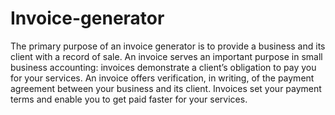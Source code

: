 # Invoice-generator


The primary purpose of an invoice generator is to provide a business and its client with a record 
of sale. An invoice serves an important purpose in small business accounting: invoices 
demonstrate a client’s obligation to pay you for your services. An invoice offers verification, in 
writing, of the payment agreement between your business and its client. Invoices set your 
payment terms and enable you to get paid faster for your services. 

